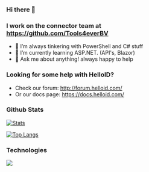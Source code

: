 ### Hi there 👋

### I work on the connector team at https://github.com/Tools4everBV

- 🔭 I’m always tinkering with PowerShell and C# stuff
- 🌱 I’m currently learning ASP.NET. (API's, Blazor) 
- 💬 Ask me about anything! always happy to help

### Looking for some help with HelloID?

- Check our forum: http://forum.helloid.com/
- Or our docs page: https://docs.helloid.com/

 ### Github Stats
[![Stats](https://github-readme-stats.vercel.app/api?username=JeroenBl&theme=dark)](https://github.com/JeroenBl/github-readme-stats)

[![Top Langs](https://github-readme-stats.vercel.app/api/top-langs/?username=JeroenBl)](https://github.com/JeroenBl/github-readme-stats)

### Technologies
![](https://img.shields.io/badge/Code-PowerShell-informational?style=flat&logo=PowerShell&logoColor=white&color=2bbc8a)

<!--
**mufana/mufana** is a ✨ _special_ ✨ repository because its `README.md` (this file) appears on your GitHub profile.
Here are some ideas to get you started:

- 🔭 I’m currently working on ...
- 🌱 I’m currently learning ...
- 👯 I’m looking to collaborate on ...
- 🤔 I’m looking for help with ...
- 💬 Ask me about ...
- 📫 How to reach me: ...
- 😄 Pronouns: ...
- ⚡ Fun fact: ...
-->
